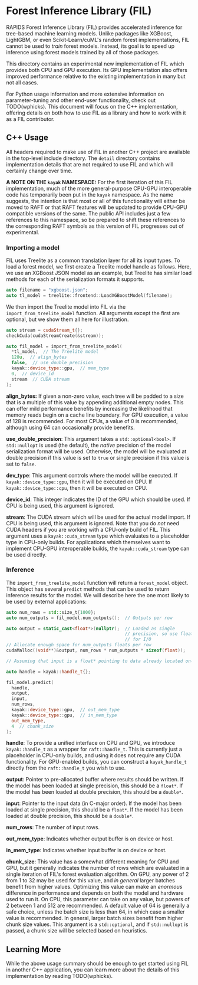 # Forest Inference Library (FIL)
RAPIDS Forest Inference Library (FIL) provides accelerated inference for
tree-based machine learning models. Unlike packages like XGBoost,
LightGBM, or even Scikit-Learn/cuML's random forest implementations, FIL
cannot be used to _train_ forest models. Instead, its goal is to speed up
inference using forest models trained by all of those packages. 

This directory contains an experimental new implementation of FIL which
provides both CPU and GPU execution. Its GPU implementation also offers
improved performance relative to the existing implementation in many but not all cases. 

For Python usage information and more extensive information on
parameter-tuning and other end-user functionality, check out
TODO(wphicks). This document will focus on the C++ implementation,
offering details on both how to use FIL as a library and how to work with it
as a FIL contributor.

## C++ Usage
All headers required to make use of FIL in another C++ project are
available in the top-level include directory. The `detail` directory
contains implementation details that are not required to use FIL and which
will certainly change over time.

**A NOTE ON THE `kayak` NAMESPACE:** For the first iteration of this FIL
implementation, much of the more general-purpose CPU-GPU interoperable code
has temporarily been put in the `kayak` namespace. As the name suggests,
the intention is that most or all of this functionality will either be moved
to RAFT or that RAFT features will be updated to provide CPU-GPU
compatible versions of the same. The public API includes just a few
references to this namespace, so be prepared to shift these references to the
corresponding RAFT symbols as this version of FIL progresses out of
experimental.

### Importing a model
FIL uses Treelite as a common translation layer for all its input types.
To load a forest model, we first create a Treelite model handle as
follows. Here, we use an XGBoost JSON model as an example, but Treelite has
similar load methods for each of the serialization formats it supports.

```cpp
auto filename = "xgboost.json";
auto tl_model = treelite::frontend::LoadXGBoostModel(filename);
```

We then import the Treelite model into FIL via the
`import_from_treelite_model` function. All arguments except the first are
optional, but we show them all here for illustration.

```cpp
auto stream = cudaStream_t{};
checkCuda(cudaStreamCreate(&stream));

auto fil_model = import_from_treelite_model(
  *tl_model,  // The Treelite model
  128u,  // align_bytes
  false,  // use_double_precision
  kayak::device_type::gpu,  // mem_type
  0,  // device_id
  stream  // CUDA stream
);
```

**align_bytes:** If given a non-zero value, each tree will be padded to a size
that is a multiple of this value by appending additional empty nodes. This
can offer mild performance benefits by increasing the likelihood that memory
reads begin on a cache line boundary. For GPU execution, a value of 128 is
recommended. For most CPUs, a value of 0 is recommended, although using 64 can
occasionally provide benefits.

**use_double_precision**: This argument takes a `std::optional<bool>`. If
`std::nullopt` is used (the default), the *native* precision of the model
serialization format will be used. Otherwise, the model will be evaluated
at double precision if this value is set to `true` or single precision if this
value is set to `false`.

**dev_type**: This argument controls where the model will be executed. If `kayak::device_type::gpu`, then it will be executed on GPU. If `kayak::device_type::cpu`, then it will be executed on CPU.

**device_id**: This integer indicates the ID of the GPU which should be used.
If CPU is being used, this argument is ignored.

**stream**: The CUDA stream which will be used for the actual model import.
If CPU is being used, this argument is ignored. Note that you do *not* need
CUDA headers if you are working with a CPU-only build of FIL. This
argument uses a `kayak::cuda_stream` type which evaluates to a
placeholder type in CPU-only builds. For applications which themselves want to
implement CPU-GPU interoperable builds, the `kayak::cuda_stream` type can be
used directly.


### Inference
The `import_from_treelite_model` function will return a `forest_model` object.
This object has several `predict` methods that can be used to return
inference results for the model. We will describe here the one most likely
to be used by external applications:

```cpp
auto num_rows = std::size_t{1000};
auto num_outputs = fil_model.num_outputs();  // Outputs per row

auto output = static_cast<float*>(nullptr);  // Loaded as single
                                             // precision, so use floats
                                             // for I/O
// Allocate enough space for num_outputs floats per row
cudaMalloc((void**)&output, num_rows * num_outputs * sizeof(float));

// Assuming that input is a float* pointing to data already located on-device

auto handle = kayak::handle_t{};

fil_model.predict(
  handle,
  output,
  input,
  num_rows,
  kayak::device_type::gpu,  // out_mem_type
  kayak::device_type::gpu,  // in_mem_type
  out_mem_type,
  4  // chunk_size
);
```

**handle**: To provide a unified interface on CPU and GPU, we introduce
`kayak::handle_t` as a wrapper for `raft::handle_t`. This is currently just a
placeholder in CPU-only builds, and using it does not require any CUDA
functionality. For GPU-enabled builds, you can construct a
`kayak_handle_t` directly from the `raft::handle_t` you wish to use.

**output**: Pointer to pre-allocated buffer where results should be
written. If the model has been loaded at single precision, this should be a
`float*`. If the model has been loaded at double precision, this should be a
`double*`.

**input**: Pointer to the input data (in C-major order). If the model has been
loaded at single precision, this should be a `float*`. If the model has been
loaded at double precision, this should be a `double*`.

**num_rows**: The number of input rows.

**out_mem_type**: Indicates whether output buffer is on device or host.

**in_mem_type**: Indicates whether input buffer is on device or host.

**chunk_size**: This value has a somewhat different meaning for CPU and GPU,
but it generally indicates the number of rows which are evaluated in a single
iteration of FIL's forest evaluation algorithm. On GPU, any power of 2 from 1 to 32
may be used for this value, and *in general* larger batches benefit from
higher values. Optimizing this value can make an *enormous* difference
in performance and depends on both the model and hardware used to run it. On
CPU, this parameter can take on any value, but powers of 2 between 1 and 512
are recommended. A default value of 64 is generally a safe choice, unless the
batch size is less than 64, in which case a smaller value is recommended. In
general, larger batch sizes benefit from higher chunk size values. This
argument is a `std::optional`, and if `std::nullopt` is passed, a chunk size
will be selected based on heuristics.

## Learning More
While the above usage summary should be enough to get started using FIL in
another C++ application, you can learn more about the details of this
implementation by reading TODO(wphicks).
